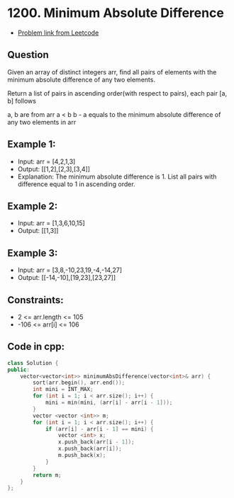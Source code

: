 # 1200. Minimum Absolute Difference
- [Problem link from Leetcode](https://leetcode.com/problems/minimum-absolute-difference/description/)
## Question
Given an array of distinct integers arr, find all pairs of elements with the minimum absolute difference of any two elements.

Return a list of pairs in ascending order(with respect to pairs), each pair [a, b] follows

a, b are from arr
a < b
b - a equals to the minimum absolute difference of any two elements in arr
## Example 1:
- Input: arr = [4,2,1,3]
- Output: [[1,2],[2,3],[3,4]]
- Explanation: The minimum absolute difference is 1. List all pairs with difference equal to 1 in ascending order.
## Example 2:
- Input: arr = [1,3,6,10,15]
- Output: [[1,3]]
## Example 3:
- Input: arr = [3,8,-10,23,19,-4,-14,27]
- Output: [[-14,-10],[19,23],[23,27]]
## Constraints:
- 2 <= arr.length <= 105
- -106 <= arr[i] <= 106
## Code in cpp:
```cpp
class Solution {
public:
    vector<vector<int>> minimumAbsDifference(vector<int>& arr) {
        sort(arr.begin(), arr.end());
        int mini = INT_MAX;
        for (int i = 1; i < arr.size(); i++) {
            mini = min(mini, (arr[i] - arr[i - 1]));
        }
        vector <vector <int>> m;
        for (int i = 1; i < arr.size(); i++) {
            if (arr[i] - arr[i - 1] == mini) {
                vector <int> x;
                x.push_back(arr[i - 1]);
                x.push_back(arr[i]);
                m.push_back(x);
            }
        }
        return m;
    }
};
```
